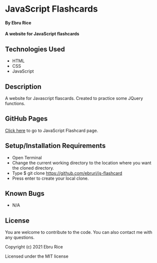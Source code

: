 # JavaScript Flashcards

#### By Ebru Rice

#### A website for JavaScript flashcards

## Technologies Used

* HTML
* CSS
* JavaScript

## Description

A website for Javascript flascards. Created to practice some JQuery functions. 

## GitHub Pages

[Click here](https://ebruri.github.io/js-flashcard/) to go to JavaScript Flashcard page.

## Setup/Installation Requirements

* Open Terminal
* Change the current working directory to the location where you want the cloned directory.
* Type $ git clone https://github.com/ebruri/js-flashcard
* Press enter to create your local clone.

## Known Bugs

* N/A

## License

You are welcome to contribute to the code. You can also contact me with any questions.

Copyright (c) 2021 Ebru Rice

Licensed under the MIT license